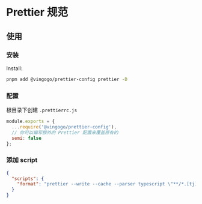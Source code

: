 # Prettier 规范

## 使用

### 安装

Install:

```bash
pnpm add @vingogo/prettier-config prettier -D
```

### 配置

根目录下创建 `.prettierrc.js`

```js
module.exports = {
  ...require('@vingogo/prettier-config'),
  // 你可以编写额外的 Prettier 配置来覆盖原有的
  semi: false
};
```

### 添加 script

```json
{
  "scripts": {
    "format": "prettier --write --cache --parser typescript \"**/*.[tj]s?(x)\""
  }
}
```
